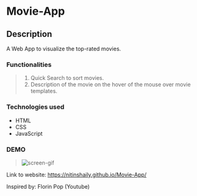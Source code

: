 # Movie-App  
## Description
A Web App to visualize the top-rated movies.

### Functionalities
> 1.  Quick Search to sort movies.  
> 2. Description of the movie on the hover of the mouse over movie templates.  

### Technologies used
- HTML  
- CSS  
- JavaScript  

### DEMO  
  
> ![screen-gif](./docs/movie-app-demo.gif)  
 
 
 
 Link to website: https://nitinshaily.github.io/Movie-App/  
 
 Inspired by: Florin Pop (Youtube)
